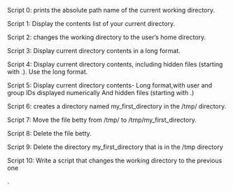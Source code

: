 Script 0: prints the absolute path name of the current working directory.

Script 1: Display the contents list of your current directory.

Script 2: changes the working directory to the user’s home directory.

Script 3: Display current directory contents in a long format.      

Script 4: Display current directory contents, including hidden files (starting with .). Use the long format.               

Script 5: Display current directory contents- Long format,with user and group IDs displayed numerically And hidden files (starting with .)

Script 6: creates a directory named my_first_directory in the /tmp/ directory.

Script 7: Move the file betty from /tmp/ to /tmp/my_first_directory.

Script 8: Delete the file betty.

Script 9: Delete the directory my_first_directory that is in the /tmp directory

Script 10: Write a script that changes the working directory to the previous one

                    

.
